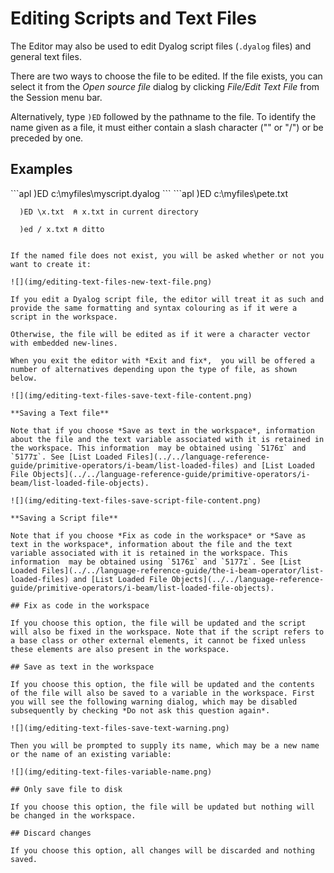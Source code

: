 <h1 class="heading"><span class="name">Editing Scripts and Text Files</span></h1>

The Editor may also be used to edit Dyalog script files (`.dyalog` files) and general text files.

There are two ways to choose the file to be edited. If the file exists, you can select it from the *Open source file* dialog by clicking *File/Edit Text File* from the Session menu bar.

Alternatively, type `)ED` followed by the pathname to the file. To identify the name given as a file, it must either contain a slash character ("\" or "/") or be preceded by one.

<h2 class="example">Examples</h2>
```apl
      )ED c:\myfiles\myscript.dyalog
```
```apl
      )ED c:\myfiles\pete.txt

      )ED \x.txt  ⍝ x.txt in current directory

      )ed / x.txt ⍝ ditto

```

If the named file does not exist, you will be asked whether or not you want to create it:

![](img/editing-text-files-new-text-file.png)

If you edit a Dyalog script file, the editor will treat it as such and provide the same formatting and syntax colouring as if it were a script in the workspace.

Otherwise, the file will be edited as if it were a character vector with embedded new-lines.

When you exit the editor with *Exit and fix*,  you will be offered a number of alternatives depending upon the type of file, as shown below.

![](img/editing-text-files-save-text-file-content.png)

**Saving a Text file**

Note that if you choose *Save as text in the workspace*, information about the file and the text variable associated with it is retained in the workspace. This information  may be obtained using `5176⌶` and `5177⌶`. See [List Loaded Files](../../language-reference-guide/primitive-operators/i-beam/list-loaded-files) and [List Loaded File Objects](../../language-reference-guide/primitive-operators/i-beam/list-loaded-file-objects).

![](img/editing-text-files-save-script-file-content.png)

**Saving a Script file**

Note that if you choose *Fix as code in the workspace* or *Save as text in the workspace*, information about the file and the text variable associated with it is retained in the workspace. This information  may be obtained using `5176⌶` and `5177⌶`. See [List Loaded Files](../../language-reference-guide/the-i-beam-operator/list-loaded-files) and [List Loaded File Objects](../../language-reference-guide/primitive-operators/i-beam/list-loaded-file-objects).

## Fix as code in the workspace

If you choose this option, the file will be updated and the script will also be fixed in the workspace. Note that if the script refers to a base class or other external elements, it cannot be fixed unless these elements are also present in the workspace.

## Save as text in the workspace

If you choose this option, the file will be updated and the contents of the file will also be saved to a variable in the workspace. First you will see the following warning dialog, which may be disabled subsequently by checking *Do not ask this question again*.

![](img/editing-text-files-save-text-warning.png)

Then you will be prompted to supply its name, which may be a new name or the name of an existing variable:

![](img/editing-text-files-variable-name.png)

## Only save file to disk

If you choose this option, the file will be updated but nothing will be changed in the workspace.

## Discard changes

If you choose this option, all changes will be discarded and nothing saved.
